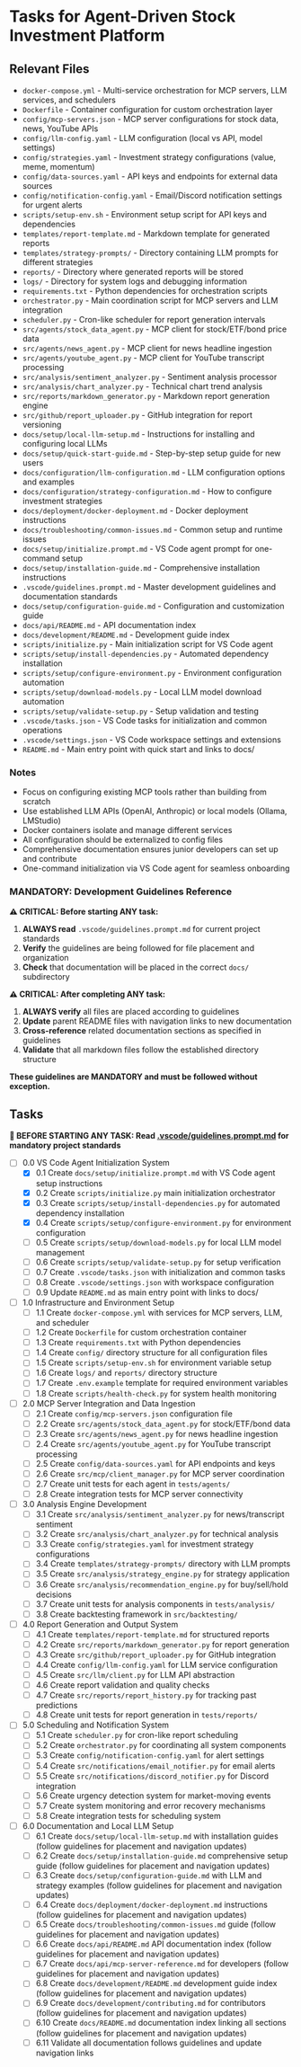 # Tasks for Agent-Driven Stock Investment Platform

## Relevant Files

- `docker-compose.yml` - Multi-service orchestration for MCP servers, LLM services, and schedulers
- `Dockerfile` - Container configuration for custom orchestration layer  
- `config/mcp-servers.json` - MCP server configurations for stock data, news, YouTube APIs
- `config/llm-config.yaml` - LLM configuration (local vs API, model settings)
- `config/strategies.yaml` - Investment strategy configurations (value, meme, momentum)
- `config/data-sources.yaml` - API keys and endpoints for external data sources
- `config/notification-config.yaml` - Email/Discord notification settings for urgent alerts
- `scripts/setup-env.sh` - Environment setup script for API keys and dependencies
- `templates/report-template.md` - Markdown template for generated reports
- `templates/strategy-prompts/` - Directory containing LLM prompts for different strategies
- `reports/` - Directory where generated reports will be stored
- `logs/` - Directory for system logs and debugging information
- `requirements.txt` - Python dependencies for orchestration scripts
- `orchestrator.py` - Main coordination script for MCP servers and LLM integration
- `scheduler.py` - Cron-like scheduler for report generation intervals
- `src/agents/stock_data_agent.py` - MCP client for stock/ETF/bond price data
- `src/agents/news_agent.py` - MCP client for news headline ingestion
- `src/agents/youtube_agent.py` - MCP client for YouTube transcript processing
- `src/analysis/sentiment_analyzer.py` - Sentiment analysis processor
- `src/analysis/chart_analyzer.py` - Technical chart trend analysis
- `src/reports/markdown_generator.py` - Markdown report generation engine
- `src/github/report_uploader.py` - GitHub integration for report versioning
- `docs/setup/local-llm-setup.md` - Instructions for installing and configuring local LLMs
- `docs/setup/quick-start-guide.md` - Step-by-step setup guide for new users
- `docs/configuration/llm-configuration.md` - LLM configuration options and examples
- `docs/configuration/strategy-configuration.md` - How to configure investment strategies
- `docs/deployment/docker-deployment.md` - Docker deployment instructions
- `docs/troubleshooting/common-issues.md` - Common setup and runtime issues
- `docs/setup/initialize.prompt.md` - VS Code agent prompt for one-command setup
- `docs/setup/installation-guide.md` - Comprehensive installation instructions
- `.vscode/guidelines.prompt.md` - Master development guidelines and documentation standards
- `docs/setup/configuration-guide.md` - Configuration and customization guide
- `docs/api/README.md` - API documentation index
- `docs/development/README.md` - Development guide index
- `scripts/initialize.py` - Main initialization script for VS Code agent
- `scripts/setup/install-dependencies.py` - Automated dependency installation
- `scripts/setup/configure-environment.py` - Environment configuration automation
- `scripts/setup/download-models.py` - Local LLM model download automation
- `scripts/setup/validate-setup.py` - Setup validation and testing
- `.vscode/tasks.json` - VS Code tasks for initialization and common operations
- `.vscode/settings.json` - VS Code workspace settings and extensions
- `README.md` - Main entry point with quick start and links to docs/

### Notes

- Focus on configuring existing MCP tools rather than building from scratch
- Use established LLM APIs (OpenAI, Anthropic) or local models (Ollama, LMStudio)
- Docker containers isolate and manage different services
- All configuration should be externalized to config files
- Comprehensive documentation ensures junior developers can set up and contribute
- One-command initialization via VS Code agent for seamless onboarding

### MANDATORY: Development Guidelines Reference

**⚠️ CRITICAL: Before starting ANY task:**
1. **ALWAYS read** `.vscode/guidelines.prompt.md` for current project standards
2. **Verify** the guidelines are being followed for file placement and organization
3. **Check** that documentation will be placed in the correct `docs/` subdirectory

**⚠️ CRITICAL: After completing ANY task:**
1. **ALWAYS verify** all files are placed according to guidelines
2. **Update** parent README files with navigation links to new documentation
3. **Cross-reference** related documentation sections as specified in guidelines
4. **Validate** that all markdown files follow the established directory structure

**These guidelines are MANDATORY and must be followed without exception.**

## Tasks

**🚨 BEFORE STARTING ANY TASK: Read [.vscode/guidelines.prompt.md](../.vscode/guidelines.prompt.md) for mandatory project standards**

- [ ] 0.0 VS Code Agent Initialization System
  - [x] 0.1 Create `docs/setup/initialize.prompt.md` with VS Code agent setup instructions
  - [x] 0.2 Create `scripts/initialize.py` main initialization orchestrator
  - [x] 0.3 Create `scripts/setup/install-dependencies.py` for automated dependency installation
  - [x] 0.4 Create `scripts/setup/configure-environment.py` for environment configuration
  - [ ] 0.5 Create `scripts/setup/download-models.py` for local LLM model management
  - [ ] 0.6 Create `scripts/setup/validate-setup.py` for setup verification
  - [ ] 0.7 Create `.vscode/tasks.json` with initialization and common tasks
  - [ ] 0.8 Create `.vscode/settings.json` with workspace configuration
  - [ ] 0.9 Update `README.md` as main entry point with links to docs/

- [ ] 1.0 Infrastructure and Environment Setup
  - [ ] 1.1 Create `docker-compose.yml` with services for MCP servers, LLM, and scheduler
  - [ ] 1.2 Create `Dockerfile` for custom orchestration container
  - [ ] 1.3 Create `requirements.txt` with Python dependencies
  - [ ] 1.4 Create `config/` directory structure for all configuration files
  - [ ] 1.5 Create `scripts/setup-env.sh` for environment variable setup
  - [ ] 1.6 Create `logs/` and `reports/` directory structure
  - [ ] 1.7 Create `.env.example` template for required environment variables
  - [ ] 1.8 Create `scripts/health-check.py` for system health monitoring

- [ ] 2.0 MCP Server Integration and Data Ingestion
  - [ ] 2.1 Create `config/mcp-servers.json` configuration file
  - [ ] 2.2 Create `src/agents/stock_data_agent.py` for stock/ETF/bond data
  - [ ] 2.3 Create `src/agents/news_agent.py` for news headline ingestion
  - [ ] 2.4 Create `src/agents/youtube_agent.py` for YouTube transcript processing
  - [ ] 2.5 Create `config/data-sources.yaml` for API endpoints and keys
  - [ ] 2.6 Create `src/mcp/client_manager.py` for MCP server coordination
  - [ ] 2.7 Create unit tests for each agent in `tests/agents/`
  - [ ] 2.8 Create integration tests for MCP server connectivity

- [ ] 3.0 Analysis Engine Development
  - [ ] 3.1 Create `src/analysis/sentiment_analyzer.py` for news/transcript sentiment
  - [ ] 3.2 Create `src/analysis/chart_analyzer.py` for technical analysis
  - [ ] 3.3 Create `config/strategies.yaml` for investment strategy configurations
  - [ ] 3.4 Create `templates/strategy-prompts/` directory with LLM prompts
  - [ ] 3.5 Create `src/analysis/strategy_engine.py` for strategy application
  - [ ] 3.6 Create `src/analysis/recommendation_engine.py` for buy/sell/hold decisions
  - [ ] 3.7 Create unit tests for analysis components in `tests/analysis/`
  - [ ] 3.8 Create backtesting framework in `src/backtesting/`

- [ ] 4.0 Report Generation and Output System
  - [ ] 4.1 Create `templates/report-template.md` for structured reports
  - [ ] 4.2 Create `src/reports/markdown_generator.py` for report generation
  - [ ] 4.3 Create `src/github/report_uploader.py` for GitHub integration
  - [ ] 4.4 Create `config/llm-config.yaml` for LLM service configuration
  - [ ] 4.5 Create `src/llm/client.py` for LLM API abstraction
  - [ ] 4.6 Create report validation and quality checks
  - [ ] 4.7 Create `src/reports/report_history.py` for tracking past predictions
  - [ ] 4.8 Create unit tests for report generation in `tests/reports/`

- [ ] 5.0 Scheduling and Notification System
  - [ ] 5.1 Create `scheduler.py` for cron-like report scheduling
  - [ ] 5.2 Create `orchestrator.py` for coordinating all system components
  - [ ] 5.3 Create `config/notification-config.yaml` for alert settings
  - [ ] 5.4 Create `src/notifications/email_notifier.py` for email alerts
  - [ ] 5.5 Create `src/notifications/discord_notifier.py` for Discord integration
  - [ ] 5.6 Create urgency detection system for market-moving events
  - [ ] 5.7 Create system monitoring and error recovery mechanisms
  - [ ] 5.8 Create integration tests for scheduling system

- [ ] 6.0 Documentation and Local LLM Setup
  - [ ] 6.1 Create `docs/setup/local-llm-setup.md` with installation guides (follow guidelines for placement and navigation updates)
  - [ ] 6.2 Create `docs/setup/installation-guide.md` comprehensive setup guide (follow guidelines for placement and navigation updates)
  - [ ] 6.3 Create `docs/setup/configuration-guide.md` with LLM and strategy examples (follow guidelines for placement and navigation updates)
  - [ ] 6.4 Create `docs/deployment/docker-deployment.md` instructions (follow guidelines for placement and navigation updates)
  - [ ] 6.5 Create `docs/troubleshooting/common-issues.md` guide (follow guidelines for placement and navigation updates)
  - [ ] 6.6 Create `docs/api/README.md` API documentation index (follow guidelines for placement and navigation updates)
  - [ ] 6.7 Create `docs/api/mcp-server-reference.md` for developers (follow guidelines for placement and navigation updates)
  - [ ] 6.8 Create `docs/development/README.md` development guide index (follow guidelines for placement and navigation updates)
  - [ ] 6.9 Create `docs/development/contributing.md` for contributors (follow guidelines for placement and navigation updates)
  - [ ] 6.10 Create `docs/README.md` documentation index linking all sections (follow guidelines for placement and navigation updates)
  - [ ] 6.11 Validate all documentation follows guidelines and update navigation links